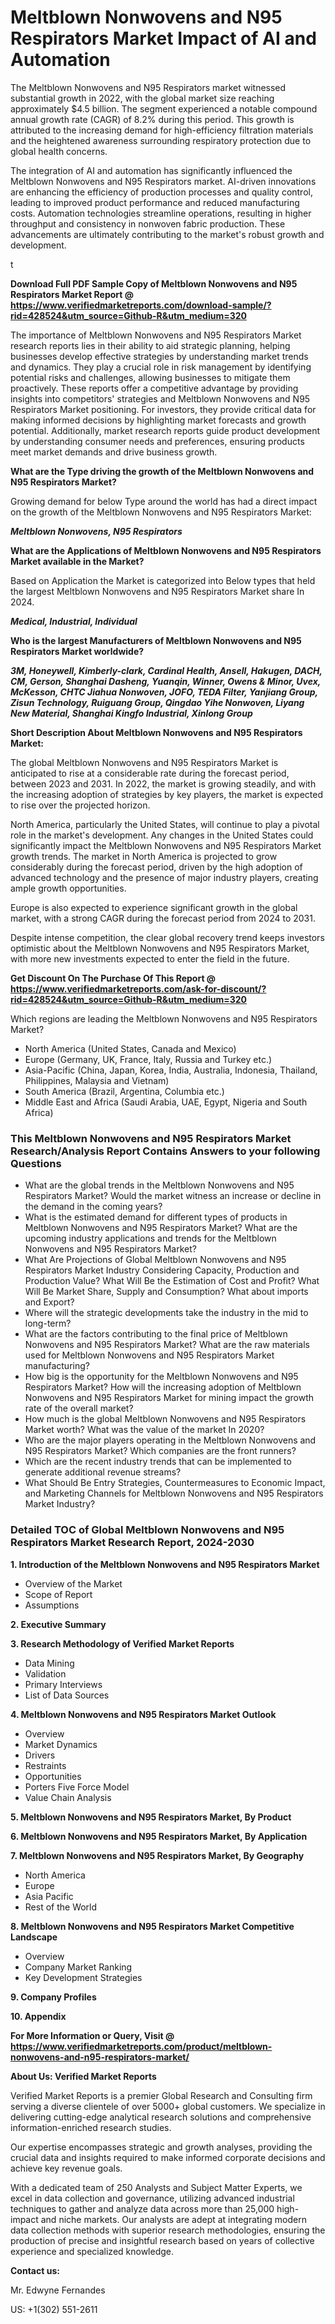 <meta name="title" content="Global Meltblown Nonwovens and N95 Respirators Market Impact of AI and Automation"><meta name="description" content="The Meltblown Nonwovens and N95 Respirators market witnessed substantial growth in 2022, with the global market size reaching approximately $4.5 billion. The segment e"><meta name="title" content="Meltblown Nonwovens and N95 Respirators Market Size, Share, Scope, Trends, Growth, Opportunities, Analysis, Forecast"><h1>Meltblown Nonwovens and N95 Respirators Market Impact of AI and Automation</h1><p>The Meltblown Nonwovens and N95 Respirators market witnessed substantial growth in 2022, with the global market size reaching approximately $4.5 billion. The segment experienced a notable compound annual growth rate (CAGR) of 8.2% during this period. This growth is attributed to the increasing demand for high-efficiency filtration materials and the heightened awareness surrounding respiratory protection due to global health concerns.</p><p>The integration of AI and automation has significantly influenced the Meltblown Nonwovens and N95 Respirators market. AI-driven innovations are enhancing the efficiency of production processes and quality control, leading to improved product performance and reduced manufacturing costs. Automation technologies streamline operations, resulting in higher throughput and consistency in nonwoven fabric production. These advancements are ultimately contributing to the market's robust growth and development.</p>t</p><p id="" class=""><strong>Download Full PDF Sample Copy of Meltblown Nonwovens and N95 Respirators Market Report @ <a href="https://www.verifiedmarketreports.com/download-sample/?rid=428524&utm_source=Github-R&utm_medium=320" target="_blank">https://www.verifiedmarketreports.com/download-sample/?rid=428524&utm_source=Github-R&utm_medium=320</a></strong></p><p>The importance of&nbsp;Meltblown Nonwovens and N95 Respirators Market research reports lies in their ability to aid strategic planning, helping businesses develop effective strategies by understanding market trends and dynamics. They play a crucial role in risk management by identifying potential risks and challenges, allowing businesses to mitigate them proactively. These reports offer a competitive advantage by providing insights into competitors' strategies and Meltblown Nonwovens and N95 Respirators Market positioning. For investors, they provide critical data for making informed decisions by highlighting market forecasts and growth potential. Additionally, market research reports guide product development by understanding consumer needs and preferences, ensuring products meet market demands and drive business growth.</p><p><strong>What are the&nbsp;Type driving the growth of the Meltblown Nonwovens and N95 Respirators Market?</strong></p><p id="" class="">Growing demand for below Type around the world has had a direct impact on the growth of the Meltblown Nonwovens and N95 Respirators Market:</p><em><strong>Meltblown Nonwovens, N95 Respirators</strong></em></p><strong>What are the&nbsp;Applications&nbsp;of Meltblown Nonwovens and N95 Respirators Market available in the Market?</strong></p><p id="" class="">Based on Application the Market is categorized into Below types that held the largest Meltblown Nonwovens and N95 Respirators Market share In 2024.</p><em><strong>Medical, Industrial, Individual</strong></em></p><strong>Who is the largest Manufacturers of Meltblown Nonwovens and N95 Respirators Market worldwide?</strong></p><p><em><strong>3M, Honeywell, Kimberly-clark, Cardinal Health, Ansell, Hakugen, DACH, CM, Gerson, Shanghai Dasheng, Yuanqin, Winner, Owens & Minor, Uvex, McKesson, CHTC Jiahua Nonwoven, JOFO, TEDA Filter, Yanjiang Group, Zisun Technology, Ruiguang Group, Qingdao Yihe Nonwoven, Liyang New Material, Shanghai Kingfo Industrial, Xinlong Group</strong></em></p><p id="" class=""><strong>Short Description About Meltblown Nonwovens and N95 Respirators Market:</strong></p><p>The global Meltblown Nonwovens and N95 Respirators Market is anticipated to rise at a considerable rate during the forecast period, between 2023 and 2031. In 2022, the market is growing steadily, and with the increasing adoption of strategies by key players, the market is expected to rise over the projected horizon.</p><p>North America, particularly the United States, will continue to play a pivotal role in the market's development. Any changes in the United States could significantly impact the Meltblown Nonwovens and N95 Respirators Market growth trends. The market in North America is projected to grow considerably during the forecast period, driven by the high adoption of advanced technology and the presence of major industry players, creating ample growth opportunities.</p><p>Europe is also expected to experience significant growth in the global market, with a strong CAGR during the forecast period from 2024 to 2031.</p><p>Despite intense competition, the clear global recovery trend keeps investors optimistic about the Meltblown Nonwovens and N95 Respirators Market, with more new investments expected to enter the field in the future.</p><p id="" class=""><strong>Get Discount On The Purchase Of This Report @ <a href="https://www.verifiedmarketreports.com/ask-for-discount/?rid=428524&utm_source=Github-R&utm_medium=320" target="_blank">https://www.verifiedmarketreports.com/ask-for-discount/?rid=428524&utm_source=Github-R&utm_medium=320</a></strong></p>Which regions are leading the Meltblown Nonwovens and N95 Respirators Market?</p><ul><li>North America (United States, Canada and Mexico)</li><li>Europe (Germany, UK, France, Italy, Russia and Turkey etc.)</li><li>Asia-Pacific (China, Japan, Korea, India, Australia, Indonesia, Thailand, Philippines, Malaysia and Vietnam)</li><li>South America (Brazil, Argentina, Columbia etc.)</li><li>Middle East and Africa (Saudi Arabia, UAE, Egypt, Nigeria and South Africa)</li></ul><h3 id="" class="">This Meltblown Nonwovens and N95 Respirators Market Research/Analysis Report Contains Answers to your following Questions</h3><ul><li>What are the global trends in the Meltblown Nonwovens and N95 Respirators Market? Would the market witness an increase or decline in the demand in the coming years?</li><li>What is the estimated demand for different types of products in Meltblown Nonwovens and N95 Respirators Market? What are the upcoming industry applications and trends for the Meltblown Nonwovens and N95 Respirators Market?</li><li>What Are Projections of Global Meltblown Nonwovens and N95 Respirators Market Industry Considering Capacity, Production and Production Value? What Will Be the Estimation of Cost and Profit? What Will Be Market Share, Supply and Consumption? What about imports and Export?</li><li>Where will the strategic developments take the industry in the mid to long-term?</li><li>What are the factors contributing to the final price of Meltblown Nonwovens and N95 Respirators Market? What are the raw materials used for Meltblown Nonwovens and N95 Respirators Market manufacturing?</li><li>How big is the opportunity for the Meltblown Nonwovens and N95 Respirators Market? How will the increasing adoption of Meltblown Nonwovens and N95 Respirators Market for mining impact the growth rate of the overall market?</li><li>How much is the global Meltblown Nonwovens and N95 Respirators Market worth? What was the value of the market In 2020?</li><li>Who are the major players operating in the Meltblown Nonwovens and N95 Respirators Market? Which companies are the front runners?</li><li>Which are the recent industry trends that can be implemented to generate additional revenue streams?</li><li>What Should Be Entry Strategies, Countermeasures to Economic Impact, and Marketing Channels for Meltblown Nonwovens and N95 Respirators Market Industry?</li></ul><h3 id="" class="">Detailed TOC of Global Meltblown Nonwovens and N95 Respirators Market Research Report, 2024-2030</h3><p id="" class=""><strong>1. Introduction of the Meltblown Nonwovens and N95 Respirators Market</strong></p><ul><li>Overview of the Market</li><li>Scope of Report</li><li>Assumptions</li></ul><p id="" class=""><strong>2. Executive Summary</strong></p><p id="" class=""><strong>3. Research Methodology of Verified Market Reports</strong></p><ul><li>Data Mining</li><li>Validation</li><li>Primary Interviews</li><li>List of Data Sources</li></ul><p id="" class=""><strong>4. Meltblown Nonwovens and N95 Respirators Market Outlook</strong></p><ul><li>Overview</li><li>Market Dynamics</li><li>Drivers</li><li>Restraints</li><li>Opportunities</li><li>Porters Five Force Model</li><li>Value Chain Analysis</li></ul><p id="" class=""><strong>5. Meltblown Nonwovens and N95 Respirators Market, By Product</strong></p><p id="" class=""><strong>6. Meltblown Nonwovens and N95 Respirators Market, By Application</strong></p><p id="" class=""><strong>7. Meltblown Nonwovens and N95 Respirators Market, By Geography</strong></p><ul><li>North America</li><li>Europe</li><li>Asia Pacific</li><li>Rest of the World</li></ul><p id="" class=""><strong>8. Meltblown Nonwovens and N95 Respirators Market Competitive Landscape</strong></p><ul><li>Overview</li><li>Company Market Ranking</li><li>Key Development Strategies</li></ul><p id="" class=""><strong>9. Company Profiles</strong></p><p id="" class=""><strong>10. Appendix</strong></p><p id="" class=""><strong>For More Information or Query, Visit @ <a href="https://www.verifiedmarketreports.com/product/meltblown-nonwovens-and-n95-respirators-market/" target="_blank">https://www.verifiedmarketreports.com/product/meltblown-nonwovens-and-n95-respirators-market/</a></strong></p><p id="" class=""><strong>About Us: Verified Market Reports</strong></p><p id="" class="">Verified Market Reports is a premier Global Research and Consulting firm serving a diverse clientele of over 5000+ global customers. We specialize in delivering cutting-edge analytical research solutions and comprehensive information-enriched research studies.</p><p id="" class="">Our expertise encompasses strategic and growth analyses, providing the crucial data and insights required to make informed corporate decisions and achieve key revenue goals.</p><p id="" class="">With a dedicated team of 250 Analysts and Subject Matter Experts, we excel in data collection and governance, utilizing advanced industrial techniques to gather and analyze data across more than 25,000 high-impact and niche markets. Our analysts are adept at integrating modern data collection methods with superior research methodologies, ensuring the production of precise and insightful research based on years of collective experience and specialized knowledge.</p><p id="" class=""><strong>Contact us:</strong></p><p id="" class="">Mr. Edwyne Fernandes</p><p id="" class="">US: +1(302) 551-2611</p>